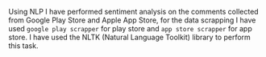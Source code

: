 Using NLP I have performed sentiment analysis on the comments collected from Google Play Store and Apple App Store, for the data scrapping I have used `google play scrapper`
for play store and `app store scrapper` for app store. I have used the NLTK (Natural Language Toolkit) library to perform this task.
